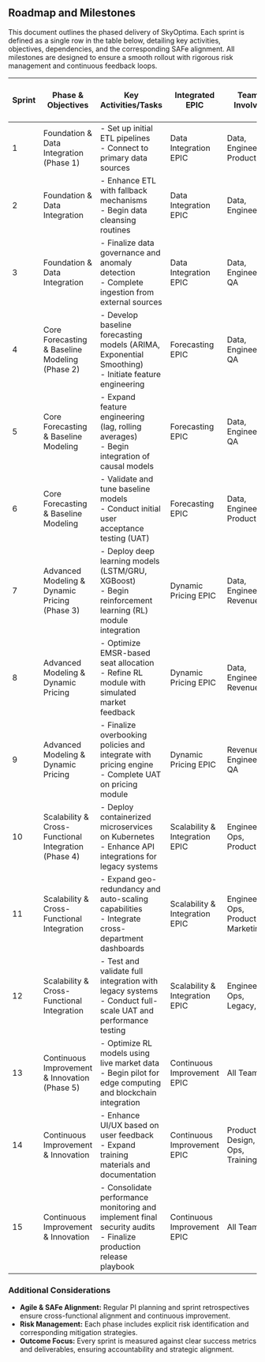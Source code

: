 ## Roadmap and Milestones

This document outlines the phased delivery of SkyOptima. Each sprint is defined as a single row in the table below, detailing key activities, objectives, dependencies, and the corresponding SAFe alignment. All milestones are designed to ensure a smooth rollout with rigorous risk management and continuous feedback loops.

| Sprint | Phase & Objectives                          | Key Activities/Tasks                                                                                   | Integrated EPIC                  | Teams Involved                | Dependencies                  | Sprint Goals                                          | Success Metrics                              | Deliverables                                         | SAFe Alignment (PI Objectives)                         | Risks & Mitigation Strategy                                   | Outcomes                                                      |
|--------|---------------------------------------------|--------------------------------------------------------------------------------------------------------|----------------------------------|-------------------------------|-------------------------------|-------------------------------------------------------|----------------------------------------------|------------------------------------------------------|---------------------------------------------------------|----------------------------------------------------------------|---------------------------------------------------------------|
| 1      | Foundation & Data Integration (Phase 1)     | - Set up initial ETL pipelines<br>- Connect to primary data sources                                    | Data Integration EPIC            | Data, Engineering, Product    | Availability of primary data  | Establish reliable data flow; initial validation      | Error rate <5%; schema validation complete     | Initial ETL pipelines; Data ingestion logs           | PI Planning: Define data strategy; initial objectives     | Data inconsistencies; use automated validations               | Solid data foundation established                               |
| 2      | Foundation & Data Integration               | - Enhance ETL with fallback mechanisms<br>- Begin data cleansing routines                             | Data Integration EPIC            | Data, Engineering             | Sprint 1 completion           | Implement robust fallback and cleansing processes     | Data accuracy >95%; successful fallback trigger  | ETL with fallback mechanisms; Cleansing logs         | PI Planning: Ensure redundancy; secure data flow           | Fallback failures; simulate and test automated switchover      | High data quality and reliability ensured                      |
| 3      | Foundation & Data Integration               | - Finalize data governance and anomaly detection<br>- Complete ingestion from external sources         | Data Integration EPIC            | Data, Engineering, QA         | External data source access   | Achieve complete data ingestion and validation        | Anomaly detection rate >90%                    | Fully governed data ingestion pipelines             | PI Planning: Data integrity objectives                    | Incomplete data; mitigate with cross-source validation          | Unified, high-quality dataset ready for analysis                |
| 4      | Core Forecasting & Baseline Modeling (Phase 2) | - Develop baseline forecasting models (ARIMA, Exponential Smoothing)<br>- Initiate feature engineering     | Forecasting EPIC                 | Data, Engineering, QA         | Data integration completion   | Deploy baseline models; validate initial forecasts      | RMSE/MAPE improvement by 10%                  | Baseline forecasting models; initial dashboards       | PI Planning: Establish forecasting metrics                | Model drift; implement rolling cross-validation                 | Reliable baseline forecasting in place                         |
| 5      | Core Forecasting & Baseline Modeling          | - Expand feature engineering (lag, rolling averages)<br>- Begin integration of causal models             | Forecasting EPIC                 | Data, Engineering, QA         | Completion of Sprint 4        | Enhance model inputs; refine forecast precision         | Feature accuracy metrics >90%                | Updated feature engineering scripts; revised model inputs | PI Planning: Strengthen model inputs                      | Incorrect feature transformations; mitigate with tests         | Improved forecasting performance with richer features          |
| 6      | Core Forecasting & Baseline Modeling          | - Validate and tune baseline models<br>- Conduct initial user acceptance testing (UAT)                   | Forecasting EPIC                 | Data, Engineering, Product, QA| Integration of new features   | Achieve UAT sign-off; adjust models based on feedback   | UAT satisfaction ≥85%; RMSE/MAPE targets met   | Tuned forecasting models; UAT reports                 | PI Planning: Validate forecasting quality                 | UAT feedback indicates issues; plan iterative improvements       | Robust baseline models validated with user feedback              |
| 7      | Advanced Modeling & Dynamic Pricing (Phase 3)  | - Deploy deep learning models (LSTM/GRU, XGBoost)<br>- Begin reinforcement learning (RL) module integration| Dynamic Pricing EPIC             | Data, Engineering, Revenue    | Completion of baseline models | Achieve integration of advanced models                  | RASK improvement by 5%; RL reaction <3 minutes | Advanced forecasting models; initial RL module         | PI Planning: Introduce adaptive pricing models            | RL instability; iterative tuning and simulation                | Early-stage dynamic pricing with advanced ML integration         |
| 8      | Advanced Modeling & Dynamic Pricing           | - Optimize EMSR-based seat allocation<br>- Refine RL module with simulated market feedback              | Dynamic Pricing EPIC             | Data, Engineering, Revenue    | RL module performance         | Achieve real-time dynamic pricing adjustments           | RASK increase by 8%; pricing adjustment <2 minutes| Optimized pricing engine; simulation reports          | PI Planning: Fine-tune revenue optimization              | Market volatility; use adaptive algorithms and fallback policies   | Dynamic pricing engine performs robustly in simulations         |
| 9      | Advanced Modeling & Dynamic Pricing           | - Finalize overbooking policies and integrate with pricing engine<br>- Complete UAT on pricing module      | Dynamic Pricing EPIC             | Revenue, Engineering, QA      | Integration with advanced models | Validate comprehensive pricing strategy; refine overbooking | Customer satisfaction >90%; revenue targets met  | Final pricing engine; detailed overbooking strategy   | PI Planning: Validate dynamic pricing and overbooking    | Overbooking errors; mitigate with historical no-show data analysis | Fully operational dynamic pricing with integrated overbooking      |
| 10     | Scalability & Cross-Functional Integration (Phase 4)| - Deploy containerized microservices on Kubernetes<br>- Enhance API integrations for legacy systems     | Scalability & Integration EPIC   | Engineering, Ops, Product     | Infrastructure readiness      | Deploy scalable microservices; ensure API connectivity    | Uptime 99.99%; API latency <2 sec             | Containerized architecture; API connectors            | PI Planning: Achieve global scalability and integration    | Integration challenges; mitigate with rigorous testing           | Scalable, resilient architecture with seamless integration        |
| 11     | Scalability & Cross-Functional Integration     | - Expand geo-redundancy and auto-scaling capabilities<br>- Integrate cross-department dashboards          | Scalability & Integration EPIC   | Engineering, Ops, Product, Marketing | Completion of Sprint 10       | Enable global performance and unified dashboards          | Global load handling; dashboard update <5 min   | Enhanced auto-scaling; integrated dashboards           | PI Planning: Global operational readiness                | Deployment delays; mitigate via automated CI/CD pipelines         | Robust, global-scale system with unified performance monitoring     |
| 12     | Scalability & Cross-Functional Integration     | - Test and validate full integration with legacy systems<br>- Conduct full-scale UAT and performance testing| Scalability & Integration EPIC   | Engineering, Ops, Legacy, QA   | Legacy system availability     | Confirm seamless integration and high performance         | UAT pass rate ≥95%; performance benchmarks met  | Complete legacy integration; performance test reports  | PI Planning: Validate full system integration             | Legacy connector issues; mitigate with iterative testing          | Fully integrated system ready for production                      |
| 13     | Continuous Improvement & Innovation (Phase 5)  | - Optimize RL models using live market data<br>- Begin pilot for edge computing and blockchain integration  | Continuous Improvement EPIC       | All Teams                     | Feedback from production      | Fine-tune models with live data; pilot emerging tech       | Customer satisfaction >90%; incident rate 0       | Optimized models; pilot reports on edge/blockchain     | PI Planning: Integrate emerging technologies and continuous improvement | New tech integration risks; mitigate with controlled pilots         | System exhibits continuous improvement and innovation            |
| 14     | Continuous Improvement & Innovation            | - Enhance UI/UX based on user feedback<br>- Expand training materials and documentation                  | Continuous Improvement EPIC       | Product, Design, Ops, Training | User feedback, performance metrics | Increase user engagement; refine interfaces                | Usability score ≥90%; training adoption rate ≥85%    | Updated dashboards; new training content                | PI Planning: Refine user experience and operational excellence    | UX issues; mitigate with iterative usability testing               | User-centric design improvements validated and deployed            |
| 15     | Continuous Improvement & Innovation            | - Consolidate performance monitoring and implement final security audits<br>- Finalize production release playbook| Continuous Improvement EPIC       | All Teams                     | All previous phases          | Final system validation; complete launch readiness          | Final QA pass; zero critical incidents; compliance audits clear   | Final release playbook; production release          | PI Planning: Achieve production-grade launch readiness      | Last-minute issues; comprehensive rollback and contingency plans     | Fully production-ready system, meeting all strategic and technical objectives |


### Additional Considerations
- **Agile & SAFe Alignment:** Regular PI planning and sprint retrospectives ensure cross-functional alignment and continuous improvement.
- **Risk Management:** Each phase includes explicit risk identification and corresponding mitigation strategies.
- **Outcome Focus:** Every sprint is measured against clear success metrics and deliverables, ensuring accountability and strategic alignment.
